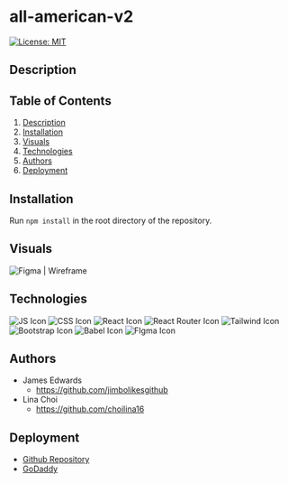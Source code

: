 # all-american-v2

[![License: MIT](https://img.shields.io/badge/License-MIT-yellow.svg)](https://opensource.org/licenses/MIT) 

## Description  

## Table of Contents
1. [Description](#description)
2. [Installation](#installation)
3. [Visuals](#visuals)
4. [Technologies](#technologies)
5. [Authors](#authors)
7. [Deployment](#deployment)

## Installation
 Run `npm install` in the root directory of the repository.

## Visuals
![Figma | Wireframe](https://user-images.githubusercontent.com/100983245/175784854-00409ce1-7c8e-43fa-a327-4330a2324339.png)

## Technologies
![JS Icon](https://img.shields.io/badge/JavaScript-323330?style=for-the-badge&logo=javascript&logoColor=F7DF1E)
![CSS Icon](https://img.shields.io/badge/CSS3-1572B6?style=for-the-badge&logo=css3&logoColor=white)
![React Icon](https://img.shields.io/badge/React-20232A?style=for-the-badge&logo=react&logoColor=61DAFB)
![React Router Icon](https://img.shields.io/badge/React_Router-CA4245?style=for-the-badge&logo=react-router&logoColor=white)
![Tailwind Icon](https://img.shields.io/badge/Tailwind_CSS-38B2AC?style=for-the-badge&logo=tailwind-css&logoColor=white)
![Bootstrap Icon](https://img.shields.io/badge/Bootstrap-563D7C?style=for-the-badge&logo=bootstrap&logoColor=white)
![Babel Icon](https://img.shields.io/badge/Babel-F9DC3E?style=for-the-badge&logo=babel&logoColor=white)
![FIgma Icon](https://img.shields.io/badge/Figma-F24E1E?style=for-the-badge&logo=figma&logoColor=white)



## Authors
* James Edwards 
  - https://github.com/jimbolikesgithub
* Lina Choi 
  - https://github.com/choilina16

## Deployment
* [Github Repository](https://github.com/jimbolikesgithub/all-american-v2)
* [GoDaddy](https://github.com/jimbolikesgithub/all-american-v2)

